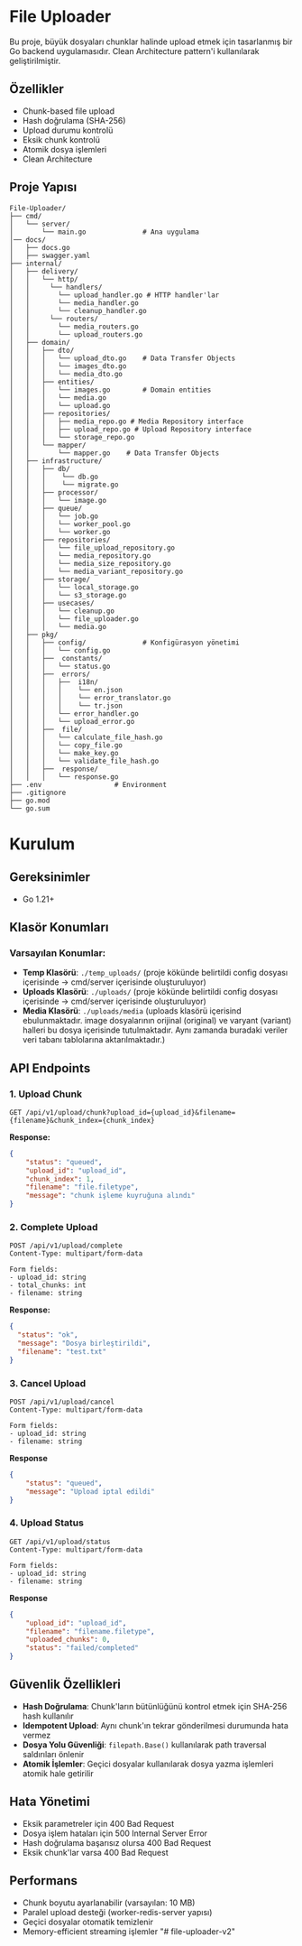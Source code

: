 # File Uploader

Bu proje, büyük dosyaları chunklar halinde upload etmek için tasarlanmış bir Go backend uygulamasıdır. Clean Architecture pattern'i kullanılarak geliştirilmiştir.

## Özellikler

- Chunk-based file upload
- Hash doğrulama (SHA-256)
- Upload durumu kontrolü
- Eksik chunk kontrolü
- Atomik dosya işlemleri
- Clean Architecture

## Proje Yapısı

```
File-Uploader/
├── cmd/
│   └── server/
│       └── main.go              # Ana uygulama
│── docs/
│   ├── docs.go
│   ├── swagger.yaml
├── internal/
│   ├── delivery/
│   │   └── http/
│   │     └── handlers/
│   │       └── upload_handler.go # HTTP handler'lar
│   │       └── media_handler.go
│   │       └── cleanup_handler.go
│   │     └── routers/
│   │       └── media_routers.go
│   │       └── upload_routers.go
│   ├── domain/
│   │   ├── dto/
│   │   │   └── upload_dto.go    # Data Transfer Objects
│   │   │   └── images_dto.go    
│   │   │   └── media_dto.go    
│   │   ├── entities/
│   │   │   └── images.go        # Domain entities
│   │   │   └── media.go
│   │   │   └── upload.go
│   │   ├── repositories/
│   │   │   ├── media_repo.go # Media Repository interface
│   │   │   ├── upload_repo.go # Upload Repository interface
│   │   │   └── storage_repo.go
│   │   └── mapper/
│   │       └── mapper.go    # Data Transfer Objects
│   ├── infrastructure/
│   │   ├── db/
│   │   │    └── db.go
│   │   │    └── migrate.go
│   │   ├── processor/
│   │   │   └── image.go
│   │   ├── queue/
│   │   │   └── job.go
│   │   │   └── worker_pool.go
│   │   │   └── worker.go
│   │   ├── repositories/
│   │   │   └── file_upload_repository.go
│   │   │   └── media_repository.go
│   │   │   └── media_size_repository.go
│   │   │   └── media_variant_repository.go
│   │   ├── storage/
│   │   │   └── local_storage.go
│   │   │   └── s3_storage.go
│   │   ├── usecases/
│   │   │   └── cleanup.go
│   │   │   └── file_uploader.go
│   │   │   └── media.go
│   ├── pkg/
│   │   ├── config/              # Konfigürasyon yönetimi
│   │   │   └── config.go
│   │   ├──  constants/
│   │   │   └── status.go
│   │   ├──  errors/
│   │   │   ├──  i18n/
│   │   │   │    └── en.json
│   │   │   │    └── error_translator.go
│   │   │   │    └── tr.json
│   │   │   └── error_handler.go
│   │   │   └── upload_error.go
│   │   ├──  file/
│   │   │   └── calculate_file_hash.go
│   │   │   └── copy_file.go
│   │   │   └── make_key.go
│   │   │   └── validate_file_hash.go
│   │   ├──  response/
│   │   │   └── response.go
├── .env                  # Environment
├── .gitignore
├── go.mod
└── go.sum
```
# Kurulum

## Gereksinimler
- Go 1.21+

## Klasör Konumları

### Varsayılan Konumlar:
- **Temp Klasörü**: `./temp_uploads/` (proje kökünde belirtildi config dosyası içerisinde -> cmd/server içerisinde oluşturuluyor)
- **Uploads Klasörü**: `./uploads/` (proje kökünde belirtildi config dosyası içerisinde -> cmd/server içerisinde oluşturuluyor)
- **Media Klasörü**: `./uploads/media` (uploads klasörü içerisind ebulunmaktadır. image dosyalarının orijinal (original) ve varyant (variant) halleri bu dosya içerisinde tutulmaktadır. Aynı zamanda buradaki veriler veri tabanı tablolarına aktarılmaktadır.)

## API Endpoints

### 1. Upload Chunk
```
GET /api/v1/upload/chunk?upload_id={upload_id}&filename={filename}&chunk_index={chunk_index}
```

**Response:**
```json
{
    "status": "queued",
    "upload_id": "upload_id",
    "chunk_index": 1,
    "filename": "file.filetype",
    "message": "chunk işleme kuyruğuna alındı"
}
```

### 2. Complete Upload
```
POST /api/v1/upload/complete
Content-Type: multipart/form-data

Form fields:
- upload_id: string
- total_chunks: int
- filename: string
```

**Response:**
```json
{
  "status": "ok",
  "message": "Dosya birleştirildi",
  "filename": "test.txt"
}
```

### 3. Cancel Upload
```
POST /api/v1/upload/cancel
Content-Type: multipart/form-data

Form fields:
- upload_id: string
- filename: string
```

**Response**
```json
{
    "status": "queued",
    "message": "Upload iptal edildi"
}
```

### 4. Upload Status 
```
GET /api/v1/upload/status
Content-Type: multipart/form-data

Form fields:
- upload_id: string
- filename: string
```

**Response**
```json
{
    "upload_id": "upload_id",
    "filename": "filename.filetype",
    "uploaded_chunks": 0,
    "status": "failed/completed"
}
```

## Güvenlik Özellikleri

- **Hash Doğrulama**: Chunk'ların bütünlüğünü kontrol etmek için SHA-256 hash kullanılır
- **Idempotent Upload**: Aynı chunk'ın tekrar gönderilmesi durumunda hata vermez
- **Dosya Yolu Güvenliği**: `filepath.Base()` kullanılarak path traversal saldırıları önlenir
- **Atomik İşlemler**: Geçici dosyalar kullanılarak dosya yazma işlemleri atomik hale getirilir

## Hata Yönetimi

- Eksik parametreler için 400 Bad Request
- Dosya işlem hataları için 500 Internal Server Error
- Hash doğrulama başarısız olursa 400 Bad Request
- Eksik chunk'lar varsa 400 Bad Request

## Performans

- Chunk boyutu ayarlanabilir (varsayılan: 10 MB)
- Paralel upload desteği (worker-redis-server yapısı)
- Geçici dosyalar otomatik temizlenir
- Memory-efficient streaming işlemler
"# file-uploader-v2" 
